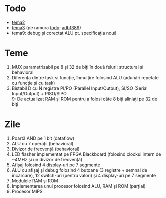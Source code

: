 # Todo
* [tema2](https://github.com/rarescolibaba/verilog/tree/main/tema2#todo)
* [tema3](https://github.com/rarescolibaba/verilog/tree/main/tema3) (pe ramura [todo](https://github.com/rarescolibaba/verilog/tree/todo): [adbf389](https://github.com/rarescolibaba/verilog/commit/adbf38966ae8cddc0b69f031d0fea2a9502a45aa))
* tema9: debug și corectat ALU pt. specificația nouă

# Teme  
1. MUX parametrizabil pe 8 și 32 de biți în două feluri: structural și behavioral
2. Diferența dintre task si funcție, înmulțire folosind ALU (adunări repetate cu funcție și cu task)
3. Bistabil D cu N registre PI/PO (Parallel Input/Output), SI/SO (Serial Input/Output) + PISO/SIPO  
9: De actualizat RAM și ROM pentru a folosi câte 8 biți aliniați pe 32 de biți

# Zile  
1. Poartă AND pe 1 bit (dataflow)
2. ALU cu 7 operații (behavioral)
3. Divizor de frecvență (behavioral)
4. LED flasher implementat pe FPGA Blackboard (folosind clockul intern de ~4MHz și un divizor de frecvență)
5. Afișaj folosind 4 display-uri pe 7 segmente
6. ALU cu afișaj și debug folosind 4 butoane (3 registre + semnal de încărcare), 12 switch-uri (pentru valori) și 4 display-uri pe 7 segmente
7. Modulele RAM și ROM
8. Implementarea unui procesor folosind ALU, RAM și ROM (parțial)
9. Procesor MIPS
